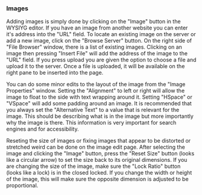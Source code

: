 ### Images

Adding images is simply done by clicking on the "Image" button in the WYSIYG editor. If you have an image from another website you can enter it's address into the "URL" field. To locate an existing image on the server or add a new image, click on the "Browse Server" button. On the right side of "File Browser" window, there is a list of existing images. Clicking on an image then pressing "Insert File" will add the address of the image to the "URL" field. If you press upload you are given the option to choose a file and upload it to the server. Once a file is uploaded, it will be available on the right pane to be inserted into the page.

You can do some minor edits to the layout of the image from the "Image Properties" window. Setting the "Alignment" to left or right will allow the image to float to the side with text wrapping around it. Setting "HSpace" or "VSpace" will add some padding around an image. It is recommended that you always set the "Alternative Text" to a value that is relevant for the image. This should be describing what is in the image but more importantly why the image is there. This information is very important for search engines and for accessibility.

Reseting the size of images or fixing images that appear to be distorted or stretched weird can be done on the image edit page. After selecting the image and clicking the "Image" button, press the "Reset Size" button (looks like a circular arrow) to set the size back to its original dimensions. If you are changing the size of the image, make sure the "Lock Ratio" button (looks like a lock) is in the closed locked. If you change the width or height of the image, this will make sure the opposite dimension is adjusted to be proportional.
